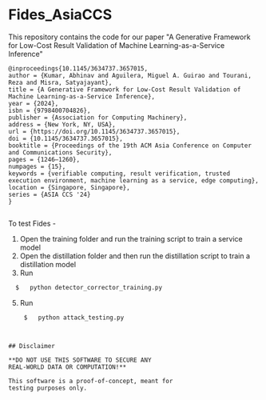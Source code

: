 # Fides_AsiaCCS
This repository contains the code for our paper "A Generative Framework for Low-Cost Result Validation of Machine Learning-as-a-Service Inference"

```
@inproceedings{10.1145/3634737.3657015,
author = {Kumar, Abhinav and Aguilera, Miguel A. Guirao and Tourani, Reza and Misra, Satyajayant},
title = {A Generative Framework for Low-Cost Result Validation of Machine Learning-as-a-Service Inference},
year = {2024},
isbn = {9798400704826},
publisher = {Association for Computing Machinery},
address = {New York, NY, USA},
url = {https://doi.org/10.1145/3634737.3657015},
doi = {10.1145/3634737.3657015},
booktitle = {Proceedings of the 19th ACM Asia Conference on Computer and Communications Security},
pages = {1246–1260},
numpages = {15},
keywords = {verifiable computing, result verification, trusted execution environment, machine learning as a service, edge computing},
location = {Singapore, Singapore},
series = {ASIA CCS '24}
}


```
To test Fides -

1) Open the training folder and run the training script to train a service model
2) Open the distillation folder and then run the distillation script to train a distillation model
3) Run
  ```bash
	$   python detector_corrector_training.py
```
5) Run
   ```bash
	$   python attack_testing.py
```


## Disclaimer

**DO NOT USE THIS SOFTWARE TO SECURE ANY 
REAL-WORLD DATA OR COMPUTATION!**

This software is a proof-of-concept, meant for 
testing purposes only.
